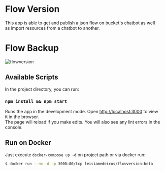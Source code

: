 # Flow Version

This app is able to get and publish a json flow on bucket's chatbot as well as import resources from a chatbot to another.

# Flow Backup

![flowversion](https://user-images.githubusercontent.com/10652534/122388081-e95fe100-cf45-11eb-9071-c068cf32d06b.gif)


## Available Scripts

In the project directory, you can run:

### `npm install && npm start`

Runs the app in the development mode. Open [http://localhost:3000](http://localhost:3000) to view it in the browser.\
The page will reload if you make edits. You will also see any lint errors in the console.

## Run on Docker

Just execute `docker-compose up -d` on project path or via docker run:

```bash
$ docker run --rm -d -p 3000:80/tcp leisiamedeiros/flowversion:beta
```

